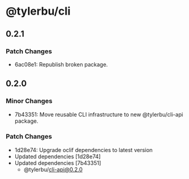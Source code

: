 # @tylerbu/cli

## 0.2.1

### Patch Changes

- 6ac08e1: Republish broken package.

## 0.2.0

### Minor Changes

- 7b43351: Move reusable CLI infrastructure to new @tylerbu/cli-api package.

### Patch Changes

- 1d28e74: Upgrade oclif dependencies to latest version
- Updated dependencies [1d28e74]
- Updated dependencies [7b43351]
  - @tylerbu/cli-api@0.2.0
